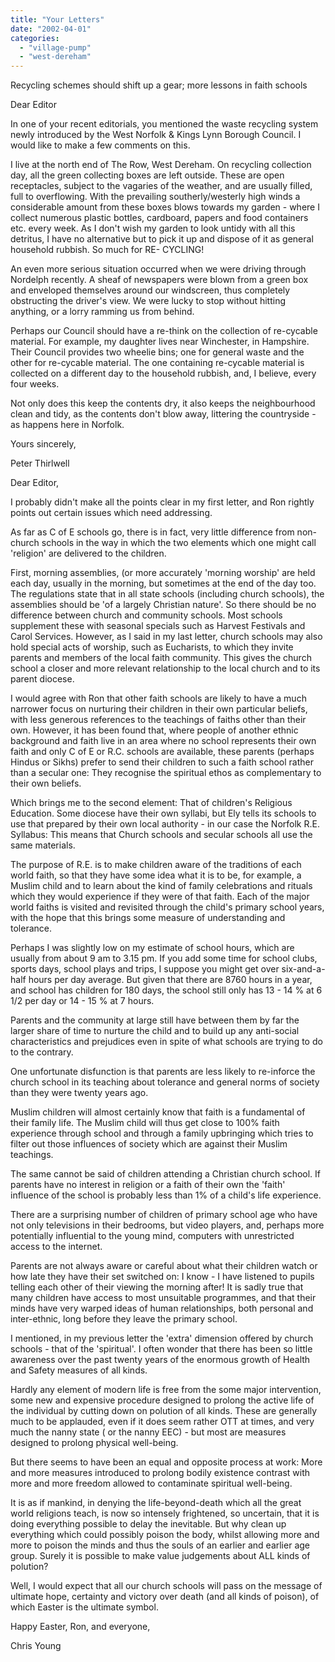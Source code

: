 ```yaml
---
title: "Your Letters"
date: "2002-04-01"
categories: 
  - "village-pump"
  - "west-dereham"
---
```


Recycling schemes should shift up a gear; more lessons in faith schools

Dear Editor

In one of your recent editorials, you mentioned the waste recycling system newly introduced by the West Norfolk & Kings Lynn Borough Council. I would like to make a few comments on this.

I live at the north end of The Row, West Dereham. On recycling collection day, all the green collecting boxes are left outside. These are open receptacles, subject to the vagaries of the weather, and are usually filled, full to overflowing. With the prevailing southerly/westerly high winds a considerable amount from these boxes blows towards my garden - where I collect numerous plastic bottles, cardboard, papers and food containers etc. every week. As I don't wish my garden to look untidy with all this detritus, I have no alternative but to pick it up and dispose of it as general household rubbish. So much for RE- CYCLING!

An even more serious situation occurred when we were driving through Nordelph recently. A sheaf of newspapers were blown from a green box and enveloped themselves around our windscreen, thus completely obstructing the driver's view. We were lucky to stop without hitting anything, or a lorry ramming us from behind.

Perhaps our Council should have a re-think on the collection of re-cycable material. For example, my daughter lives near Winchester, in Hampshire. Their Council provides two wheelie bins; one for general waste and the other for re-cycable material. The one containing re-cycable material is collected on a different day to the household rubbish, and, I believe, every four weeks.

Not only does this keep the contents dry, it also keeps the neighbourhood clean and tidy, as the contents don't blow away, littering the countryside - as happens here in Norfolk.

Yours sincerely,

Peter Thirlwell

Dear Editor,

I probably didn't make all the points clear in my first letter, and Ron rightly points out certain issues which need addressing.

As far as C of E schools go, there is in fact, very little difference from non-church schools in the way in which the two elements which one might call 'religion' are delivered to the children.

First, morning assemblies, (or more accurately 'morning worship' are held each day, usually in the morning, but sometimes at the end of the day too. The regulations state that in all state schools (including church schools), the assemblies should be 'of a largely Christian nature'. So there should be no difference between church and community schools. Most schools supplement these with seasonal specials such as Harvest Festivals and Carol Services. However, as I said in my last letter, church schools may also hold special acts of worship, such as Eucharists, to which they invite parents and members of the local faith community. This gives the church school a closer and more relevant relationship to the local church and to its parent diocese.

I would agree with Ron that other faith schools are likely to have a much narrower focus on nurturing their children in their own particular beliefs, with less generous references to the teachings of faiths other than their own. However, it has been found that, where people of another ethnic background and faith live in an area where no school represents their own faith and only C of E or R.C. schools are available, these parents (perhaps Hindus or Sikhs) prefer to send their children to such a faith school rather than a secular one: They recognise the spiritual ethos as complementary to their own beliefs.

Which brings me to the second element: That of children's Religious Education. Some diocese have their own syllabi, but Ely tells its schools to use that prepared by their own local authority - in our case the Norfolk R.E. Syllabus: This means that Church schools and secular schools all use the same materials.

The purpose of R.E. is to make children aware of the traditions of each world faith, so that they have some idea what it is to be, for example, a Muslim child and to learn about the kind of family celebrations and rituals which they would experience if they were of that faith. Each of the major world faiths is visited and revisited through the child's primary school years, with the hope that this brings some measure of understanding and tolerance.

Perhaps I was slightly low on my estimate of school hours, which are usually from about 9 am to 3.15 pm. If you add some time for school clubs, sports days, school plays and trips, I suppose you might get over six-and-a-half hours per day average. But given that there are 8760 hours in a year, and school has children for 180 days, the school still only has 13 - 14 % at 6 1/2 per day or 14 - 15 % at 7 hours.

Parents and the community at large still have between them by far the larger share of time to nurture the child and to build up any anti-social characteristics and prejudices even in spite of what schools are trying to do to the contrary.

One unfortunate disfunction is that parents are less likely to re-inforce the church school in its teaching about tolerance and general norms of society than they were twenty years ago.

Muslim children will almost certainly know that faith is a fundamental of their family life. The Muslim child will thus get close to 100% faith experience through school and through a family upbringing which tries to filter out those influences of society which are against their Muslim teachings.

The same cannot be said of children attending a Christian church school. If parents have no interest in religion or a faith of their own the 'faith' influence of the school is probably less than 1% of a child's life experience.

There are a surprising number of children of primary school age who have not only televisions in their bedrooms, but video players, and, perhaps more potentially influential to the young mind, computers with unrestricted access to the internet.

Parents are not always aware or careful about what their children watch or how late they have their set switched on: I know - I have listened to pupils telling each other of their viewing the morning after! It is sadly true that many children have access to most unsuitable programmes, and that their minds have very warped ideas of human relationships, both personal and inter-ethnic, long before they leave the primary school.

I mentioned, in my previous letter the 'extra' dimension offered by church schools - that of the 'spiritual'. I often wonder that there has been so little awareness over the past twenty years of the enormous growth of Health and Safety measures of all kinds.

Hardly any element of modern life is free from the some major intervention, some new and expensive procedure designed to prolong the active life of the individual by cutting down on polution of all kinds. These are generally much to be applauded, even if it does seem rather OTT at times, and very much the nanny state ( or the nanny EEC) - but most are measures designed to prolong physical well-being.

But there seems to have been an equal and opposite process at work: More and more measures introduced to prolong bodily existence contrast with more and more freedom allowed to contaminate spiritual well-being.

It is as if mankind, in denying the life-beyond-death which all the great world religions teach, is now so intensely frightened, so uncertain, that it is doing everything possible to delay the inevitable. But why clean up everything which could possibly poison the body, whilst allowing more and more to poison the minds and thus the souls of an earlier and earlier age group. Surely it is possible to make value judgements about ALL kinds of polution?

Well, I would expect that all our church schools will pass on the message of ultimate hope, certainty and victory over death (and all kinds of poison), of which Easter is the ultimate symbol.

Happy Easter, Ron, and everyone,

Chris Young
